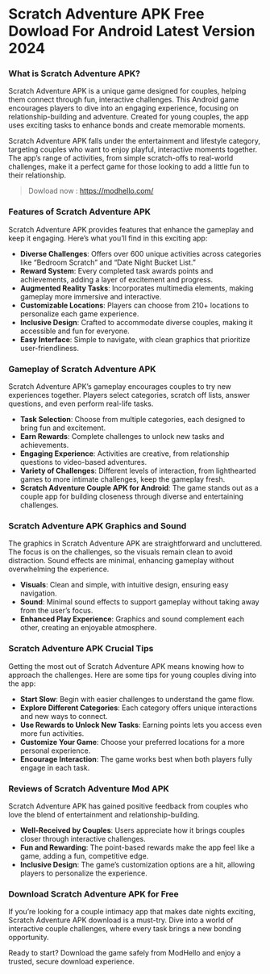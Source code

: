 # Scratch Adventure APK Free Dowload For Android Latest Version 2024

### What is Scratch Adventure APK?

Scratch Adventure APK is a unique game designed for couples, helping them connect through fun, interactive challenges. This Android game encourages players to dive into an engaging experience, focusing on relationship-building and adventure. Created for young couples, the app uses exciting tasks to enhance bonds and create memorable moments.

Scratch Adventure APK falls under the entertainment and lifestyle category, targeting couples who want to enjoy playful, interactive moments together. The app’s range of activities, from simple scratch-offs to real-world challenges, make it a perfect game for those looking to add a little fun to their relationship.


>Dowload now : https://modhello.com/

### Features of Scratch Adventure APK

Scratch Adventure APK provides features that enhance the gameplay and keep it engaging. Here’s what you’ll find in this exciting app:

- **Diverse Challenges**: Offers over 600 unique activities across categories like “Bedroom Scratch” and “Date Night Bucket List.”
- **Reward System**: Every completed task awards points and achievements, adding a layer of excitement and progress.
- **Augmented Reality Tasks**: Incorporates multimedia elements, making gameplay more immersive and interactive.
- **Customizable Locations**: Players can choose from 210+ locations to personalize each game experience.
- **Inclusive Design**: Crafted to accommodate diverse couples, making it accessible and fun for everyone.
- **Easy Interface**: Simple to navigate, with clean graphics that prioritize user-friendliness.

### Gameplay of Scratch Adventure APK

Scratch Adventure APK’s gameplay encourages couples to try new experiences together. Players select categories, scratch off lists, answer questions, and even perform real-life tasks.

- **Task Selection**: Choose from multiple categories, each designed to bring fun and excitement.
- **Earn Rewards**: Complete challenges to unlock new tasks and achievements.
- **Engaging Experience**: Activities are creative, from relationship questions to video-based adventures.
- **Variety of Challenges**: Different levels of interaction, from lighthearted games to more intimate challenges, keep the gameplay fresh.
- **Scratch Adventure Couple APK for Android**: The game stands out as a couple app for building closeness through diverse and entertaining challenges.

### Scratch Adventure APK Graphics and Sound

The graphics in Scratch Adventure APK are straightforward and uncluttered. The focus is on the challenges, so the visuals remain clean to avoid distraction. Sound effects are minimal, enhancing gameplay without overwhelming the experience.

- **Visuals**: Clean and simple, with intuitive design, ensuring easy navigation.
- **Sound**: Minimal sound effects to support gameplay without taking away from the user’s focus.
- **Enhanced Play Experience**: Graphics and sound complement each other, creating an enjoyable atmosphere.

### Scratch Adventure APK Crucial Tips

Getting the most out of Scratch Adventure APK means knowing how to approach the challenges. Here are some tips for young couples diving into the app:

- **Start Slow**: Begin with easier challenges to understand the game flow.
- **Explore Different Categories**: Each category offers unique interactions and new ways to connect.
- **Use Rewards to Unlock New Tasks**: Earning points lets you access even more fun activities.
- **Customize Your Game**: Choose your preferred locations for a more personal experience.
- **Encourage Interaction**: The game works best when both players fully engage in each task.

### Reviews of Scratch Adventure Mod APK

Scratch Adventure APK has gained positive feedback from couples who love the blend of entertainment and relationship-building.

- **Well-Received by Couples**: Users appreciate how it brings couples closer through interactive challenges.
- **Fun and Rewarding**: The point-based rewards make the app feel like a game, adding a fun, competitive edge.
- **Inclusive Design**: The game’s customization options are a hit, allowing players to personalize the experience.

### Download Scratch Adventure APK for Free

If you’re looking for a couple intimacy app that makes date nights exciting, Scratch Adventure APK download is a must-try. Dive into a world of interactive couple challenges, where every task brings a new bonding opportunity.

Ready to start? Download the game safely from ModHello and enjoy a trusted, secure download experience.

